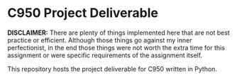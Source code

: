 # C950 Project Deliverable 

**__DISCLAIMER:__** There are plenty of things implemented here that are not best practice or efficient.  Although those things go against my inner perfectionist, in the end those things were not worth the extra time for this assignment or were specific requirements of the assignment itself.

This repository hosts the project deliverable for C950 written in Python.  